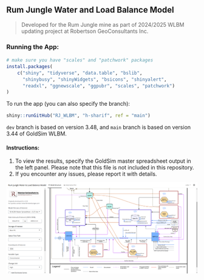 ## Rum Jungle Water and Load Balance Model

> Developed for the Rum Jungle mine as part of 2024/2025 WLBM updating project at Robertson GeoConsultants Inc.

### Running the App:

```r
# make sure you have "scales" and "patchwork" packages
install.packages(
    c("shiny", "tidyverse", "data.table", "bslib",
      "shinybusy", "shinyWidgets", "bsicons", "shinyalert",
      "readxl", "ggnewscale", "ggpubr", "scales", "patchwork")
)
```
To run the app (you can also specify the branch):

```r
shiny::runGitHub("RJ_WLBM", "h-sharif", ref = "main")
```

`dev` branch is based on version 3.48, and `main` branch is based on version 3.44 of GoldSim WLBM.

#### Instructions:
1. To view the results, specify the GoldSim master spreadsheet output in the left panel. Please note that this file is not included in this repository.
2. If you encounter any issues, please report it with details.

<p align="center">
  <img width="1915" src=www/app_demo.png><br>
</p>
<br>



